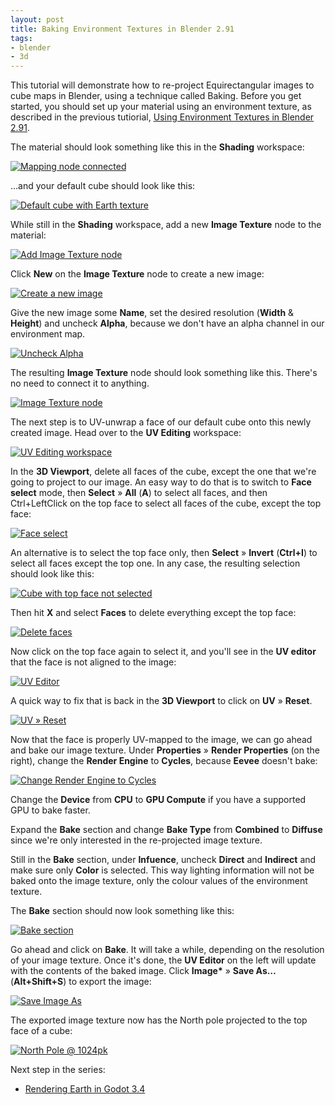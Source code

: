 ```yaml
---
layout: post
title: Baking Environment Textures in Blender 2.91
tags:
- blender
- 3d
---
```


This tutorial will demonstrate how to re-project Equirectangular images to cube
maps in Blender, using a technique called Baking. Before you get started, you
should set up your material using an environment texture, as described in the
previous tutiorial,
[Using Environment Textures in Blender 2.91](/2020/12/26/using-environment-textures-in-blender-2-91/).

The material should look something like this in the **Shading** workspace:

[![Mapping node connected](/images/2020/mapping-node-connected.png)](/images/2020/mapping-node-connected.png)

…and your default cube should look like this:

[![Default cube with Earth texture](/images/2020/cube-with-earth-texture-asia.png)](/images/2020/cube-with-earth-texture-asia.png)

While still in the **Shading** workspace, add a new **Image Texture** node to
the material:

[![Add Image Texture node](/images/2020/add-image-texture-node.png)](/images/2020/add-image-texture-node.png)

Click **New** on the **Image Texture** node to create a new image:

[![Create a new image](/images/2020/image-texture-node-new-image.png)](/images/2020/image-texture-node-new-image.png)

Give the new image some **Name**, set the desired resolution (**Width** &
**Height**) and uncheck **Alpha**, because we don't have an alpha channel in
our environment map.

[![Uncheck Alpha](/images/2020/image-texture-node-new-image-uncheck-alpha.png)](/images/2020/image-texture-node-new-image-uncheck-alpha.png)

The resulting **Image Texture** node should look something like this. There's
no need to connect it to anything.

[![Image Texture node](/images/2020/image-texture-node-zp.png)](/images/2020/image-texture-node-zp.png)

The next step is to UV-unwrap a face of our default cube onto this newly
created image. Head over to the **UV Editing** workspace:

[![UV Editing workspace](/images/2020/uv-editing-workspace.png)](/images/2020/uv-editing-workspace.png)

In the **3D Viewport**, delete all faces of the cube, except the one that we're
going to project to our image. An easy way to do that is to switch to **Face
select** mode, then **Select** » **All** (**A**) to select all faces, and then
Ctrl+LeftClick on the top face to select all faces of the cube, except the top
face:

[![Face select](/images/2020/face-select-mode.png)](/images/2020/face-select-mode.png)

An alternative is to select the top face only, then **Select** » **Invert**
(**Ctrl+I**) to select all faces except the top one. In any case, the resulting
selection should look like this:

[![Cube with top face not selected](/images/2020/cube-select-all-faces-except-top.png)](/images/2020/cube-select-all-faces-except-top.png)

Then hit **X** and select **Faces** to delete everything except the top face:

[![Delete faces](/images/2020/delete-faces.png)](/images/2020/delete-faces.png)

Now click on the top face again to select it, and you'll see in the **UV
editor** that the face is not aligned to the image:

[![UV Editor](/images/2020/uv-editor-not-covering-face.png)](/images/2020/uv-editor-not-covering-face.png)

A quick way to fix that is back in the **3D Viewport** to click on **UV** »
**Reset**.

[![UV » Reset](/images/2020/uv-reset.png)](/images/2020/uv-reset.png)

Now that the face is properly UV-mapped to the image, we can go ahead and bake
our image texture. Under **Properties** » **Render Properties** (on the right),
change the **Render Engine** to **Cycles**, because **Eevee** doesn't bake:

[![Change Render Engine to Cycles](/images/2020/change-eevee-to-cycles.png)](/images/2020/change-eevee-to-cycles.png)

Change the **Device** from **CPU** to **GPU Compute** if you have a supported
GPU to bake faster.

Expand the **Bake** section and change **Bake Type** from **Combined** to
**Diffuse** since we're only interested in the re-projected image texture.

Still in the **Bake** section, under **Infuence**, uncheck **Direct** and
**Indirect** and make sure only **Color** is selected. This way lighting
information will not be baked onto the image texture, only the colour values of
the environment texture.

The **Bake** section should now look something like this:

[![Bake section](/images/2020/bake-section.png)](/images/2020/bake-section.png)

Go ahead and click on **Bake**. It will take a while, depending on the
resolution of your image texture. Once it's done, the **UV Editor** on the left
will update with the contents of the baked image. Click **Image\*** » **Save
As…** (**Alt+Shift+S**) to export the image:

[![Save Image As](/images/2020/uv-editor-export-image.png)](/images/2020/uv-editor-export-image.png)

The exported image texture now has the North pole projected to the top face of
a cube:

[![North Pole @ 1024pk](/images/2020/zp-1024.png)](/images/2020/zp-1024.png)

Next step in the series:

- [Rendering Earth in Godot 3.4](/2021/11/10/rendering-earth-in-godot-3-4/)
